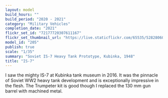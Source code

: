 ```yaml
---
layout: model
build_hours: ""
build_period: "2020 - 2021"
category: "Military Vehicles"
completion_date: "2021"
flickr_set_id: "72177720307611167"
flickr_set_thumbnail_url: "https://live.staticflickr.com/65535/52828060732_8d0fa404c0_m.jpg"
model_id: "205"
publish: true
scale: "1/35"
summary: "Soviet IS-7 Heavy Tank Prototype, Kubinka, 1948"
title: "IS-7"
---
```


I saw the mighty IS-7 at Kubinka tank museum in 2016. It was the pinnacle of Soviet WW2 heavy tank development and is exceptionally impressive in the flesh. The Trumpeter kit is good though I replaced the 130 mm gun barrel with machined metal.

